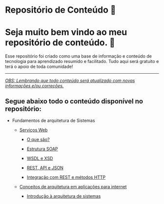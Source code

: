 # Repositório de Conteúdo 📖

# Seja muito bem vindo ao meu repositório de conteúdo. 🤙

Esse repositório foi criado como uma base de informação e conteúdo de tecnologia para aprendizado resumido e facilitado. Tudo aqui será gratuito e terá o apoio de toda comunidade!

---

_<u>OBS: Lembrando que todo conteúdo será atualizado com novas informações e/ou correções.</u>_

## Segue abaixo todo o conteúdo disponível no repositório:

- Fundamentos de arquitetura de Sistemas 
  
  - [Serviços Web](https://github.com/luizmarinhojr/servicos-web/tree/master/servicos-web)
    
    - [O que são?](https://github.com/luizmarinhojr/fundamentos-de-arquitetura-de-sistemas/blob/master/servicos-web/1%20-%20o-que-sao.md)
    
    - [Estrutura SOAP](https://github.com/luizmarinhojr/fundamentos-de-arquitetura-de-sistemas/blob/master/servicos-web/2-estrutura-SOAP.md)
    
    - [WSDL e XSD](https://github.com/luizmarinhojr/fundamentos-de-arquitetura-de-sistemas/blob/master/servicos-web/3%20-%20WSDL-e-XSD.md)
    
    - [REST, API e JSON](https://github.com/luizmarinhojr/fundamentos-de-arquitetura-de-sistemas/blob/master/servicos-web/4%20-%20REST%2CAPI%2CJSON.md)
    
    - [Integração com REST e métodos HTTP](https://github.com/luizmarinhojr/fundamentos-de-arquitetura-de-sistemas/blob/master/servicos-web/5-Integra%C3%A7ao-com-REST-e-metodos-HTTP.md)
  
  - [Conceitos de arquitetura em aplicações para internet](https://github.com/luizmarinhojr/servicos-web/tree/master/conceitos-de-arquitetura-em-aplicacoes-moveis)
    
    - [Introdução à arquitetura de sistemas](https://github.com/luizmarinhojr/fundamentos-de-arquitetura-de-sistemas/blob/master/conceitos-de-arquitetura-em-aplicacoes-moveis/1-introducao-a-arquitetura-de-sistemas.md)
